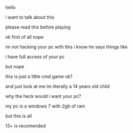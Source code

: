 hello

i want to talk about this

please read this before playing 

ok first of all nope

im not hacking your pc with this
i know he says things like

i have full access of your pc

but nope

this is just a little cmd game ok?

and just look at me im literally a 14 years old child

why the heck would i want your pc?

my pc is a windows 7 with 2gb of ram


but this is all

13+ is recomended
